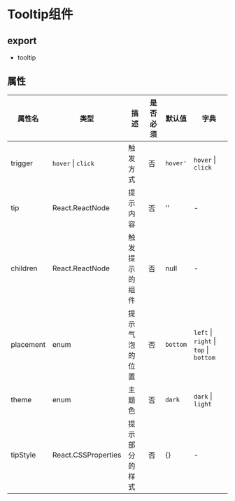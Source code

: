 # Tooltip组件

## export
* tooltip

## 属性

属性名 | 类型 | 描述 | 是否必须 | 默认值 | 字典 |  
------- | ------- | ------- | ------- | ------- | ------- |
trigger | `hover` \| `click` | 触发方式 | 否 | `hover'`| `hover` \| `click` |
tip | React.ReactNode | 提示内容 | 否 | '' | - |
children | React.ReactNode | 触发提示的组件 | 否 | null | - |
placement | enum | 提示气泡的位置  | 否 | `bottom` | `left` \| `right` \| `top` \| `bottom`
theme | enum | 主题色 | 否 | `dark` | `dark` \| `light`
tipStyle | React.CSSProperties | 提示部分的样式 | 否 | {} | - |